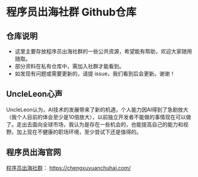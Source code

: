 # 程序员出海社群 Github仓库

## 仓库说明
- 这里主要存放程序员出海社群的一些公共资源，希望能有帮助，欢迎大家随用随取。
- 部分资料在私有仓库中，需加入社群才能看到。
- 如发现有问题或需要更新的，请提 issue，我们看到后会更新。谢谢！

## UncleLeon心声
UncleLeon认为，AI技术的发展带来了新的机遇，个人能力因AI得到了急剧放大（我个人目前的体会至少是10倍放大），以前独立开发者不能做的事情现在可以做了。走出去面向全球市场，我认为是存在一些机会的，也能提高自己的能力和视野。加上现在不健康的职场环境，至少尝试下还是值得的。

## 程序员出海官网
[程序员出海社群](https://chengxuyuanchuhai.com/)： https://chengxuyuanchuhai.com/



<!---
chengxuyuanchuhai/chengxuyuanchuhai is a ✨ special ✨ repository because its `README.md` (this file) appears on your GitHub profile.
You can click the Preview link to take a look at your changes.
--->
